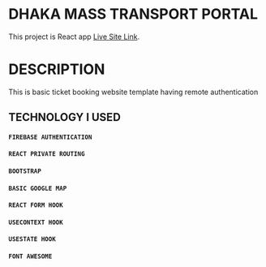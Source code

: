 # DHAKA MASS TRANSPORT PORTAL

This project is React app [Live Site Link](https://sad-yalow-c8a063.netlify.app/).


# DESCRIPTION

This is basic ticket booking website template having remote authentication

## TECHNOLOGY I USED

#### `FIREBASE AUTHENTICATION`

#### `REACT PRIVATE ROUTING`

#### `BOOTSTRAP`

#### `BASIC GOOGLE MAP`

#### `REACT FORM HOOK`

#### `USECONTEXT HOOK`

#### `USESTATE HOOK`

#### `FONT AWESOME`
